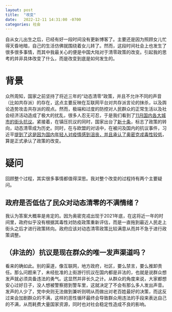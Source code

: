 ```yaml
---
layout: post
title:  "改变"
date:   2022-12-11 14:31:00 -0700
categories: 社会
---
```

自从女儿出生之后，已经有好一段时间没有更新博客了。主要还是因为照顾女儿忙得天昏地暗，自己的生活仿佛就围绕着女儿转了。然而，这段时间社会上也发生了很多很多事情，而其中我最关心的便是中国大陆对于清零政策的改变。引起我的思考的并非具体改变了什么，而是改变到底是如何发生的。

# 背景
众所周知，国家之前坚持了将近三年的“动态清零“政策，并且不允许不同的声音（比如共存派）的存在，这点主要反映在互联网平台对共存派言论的抹杀，以及舆论造势攻击共存派的观点。然而，极端和过度的防控对人民群众的正常生活以及社会经济活动造成了极大的扰乱，很多人忍无可忍，于是我们看到了[11月国内各大城市的街头抗议](https://cn.nytimes.com/china/20221128/china-protests-covid/)。紧接着，在镇压抗议的同时，国家出台了[新十条](http://www.news.cn/politics/2022-12/07/c_1129189131.htm)，标志了政策的转向，动态清零成为历史。同时，在与欧盟的对话中，在被问及国内的抗议事件，习近平[提到了这是因为国内年轻人对疫情感到沮丧，并且承认了奥密克戎毒性较低](https://www.bbc.com/zhongwen/simp/chinese-news-63845406)，算是正式承认了政策的改变。

# 疑问
回顾整个过程，其实很多事情都值得深思。我对整个改变的过程持有两个主要疑问。

## 政府是否低估了民众对动态清零的不满情绪？ 
我认为答案大概率是肯定的。因为奥密克戎出现于2021年底，在这将近一年的时间里，政府似乎没有根据其毒性对防疫政策重新评估，而是一直拖到最近人民走上街头之后才进行政策转向。政府应该对动态清零政策比较满意从而并不急于进行政策调整。

## （非法的）抗议是现在群众的唯一发声渠道吗？
看来的确如此。别的渠道，像互联网，地方政府，社区，要么禁言，要么推卸责任。那么问题来了，未经批准的上街游行抗议在国内都是非法的，也就是说群众想发声就必须具备违法的勇气。这显然并非长久之计。从群众的角度来说，大家都想安心过好日子，没人想被警察摁到警车里，这就决定了不会有那么多人发出声音。发声的人少了，党中央则无法做到兼听则明从而做出对老百姓最好的决策，而这反过来会加剧群众的不满，这样的恶性循环最终会导致群众用违法的手段来表达自己的不满，从而耗费大量国家资源，同时也对社会稳定性造成不良的影响。

